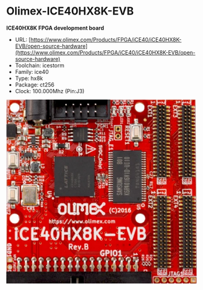 # Olimex-ICE40HX8K-EVB
**ICE40HX8K FPGA development board**

* URL: [https://www.olimex.com/Products/FPGA/iCE40/iCE40HX8K-EVB/open-source-hardware](https://www.olimex.com/Products/FPGA/iCE40/iCE40HX8K-EVB/open-source-hardware)
* Toolchain: icestorm
* Family: ice40
* Type: hx8k
* Package: ct256
* Clock: 100.000Mhz (Pin:J3)

![board.png](board.png)

